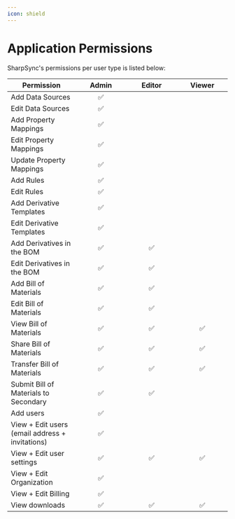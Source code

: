 ```yaml
---
icon: shield
---
```


# Application Permissions

SharpSync's permissions per user type is listed below:

<table><thead><tr><th>Permission</th><th width="100" align="center">Admin</th><th width="100" align="center">Editor</th><th width="100" align="center">Viewer</th></tr></thead><tbody><tr><td>Add Data Sources</td><td align="center"><span data-gb-custom-inline data-tag="emoji" data-code="2705">✅</span></td><td align="center"></td><td align="center"></td></tr><tr><td>Edit Data Sources</td><td align="center"><span data-gb-custom-inline data-tag="emoji" data-code="2705">✅</span></td><td align="center"></td><td align="center"></td></tr><tr><td>Add Property Mappings</td><td align="center"><span data-gb-custom-inline data-tag="emoji" data-code="2705">✅</span></td><td align="center"></td><td align="center"></td></tr><tr><td>Edit Property Mappings</td><td align="center"><span data-gb-custom-inline data-tag="emoji" data-code="2705">✅</span></td><td align="center"></td><td align="center"></td></tr><tr><td>Update Property Mappings</td><td align="center"><span data-gb-custom-inline data-tag="emoji" data-code="2705">✅</span></td><td align="center"></td><td align="center"></td></tr><tr><td>Add Rules</td><td align="center"><span data-gb-custom-inline data-tag="emoji" data-code="2705">✅</span></td><td align="center"></td><td align="center"></td></tr><tr><td>Edit Rules</td><td align="center"><span data-gb-custom-inline data-tag="emoji" data-code="2705">✅</span></td><td align="center"></td><td align="center"></td></tr><tr><td>Add Derivative Templates</td><td align="center"><span data-gb-custom-inline data-tag="emoji" data-code="2705">✅</span></td><td align="center"></td><td align="center"></td></tr><tr><td>Edit Derivative Templates</td><td align="center"><span data-gb-custom-inline data-tag="emoji" data-code="2705">✅</span></td><td align="center"></td><td align="center"></td></tr><tr><td>Add Derivatives in the BOM</td><td align="center"><span data-gb-custom-inline data-tag="emoji" data-code="2705">✅</span></td><td align="center"><span data-gb-custom-inline data-tag="emoji" data-code="2705">✅</span></td><td align="center"></td></tr><tr><td>Edit Derivatives in the BOM</td><td align="center"><span data-gb-custom-inline data-tag="emoji" data-code="2705">✅</span></td><td align="center"><span data-gb-custom-inline data-tag="emoji" data-code="2705">✅</span></td><td align="center"></td></tr><tr><td>Add Bill of Materials</td><td align="center"><span data-gb-custom-inline data-tag="emoji" data-code="2705">✅</span></td><td align="center"><span data-gb-custom-inline data-tag="emoji" data-code="2705">✅</span></td><td align="center"></td></tr><tr><td>Edit Bill of Materials</td><td align="center"><span data-gb-custom-inline data-tag="emoji" data-code="2705">✅</span></td><td align="center"><span data-gb-custom-inline data-tag="emoji" data-code="2705">✅</span></td><td align="center"></td></tr><tr><td>View Bill of Materials</td><td align="center"><span data-gb-custom-inline data-tag="emoji" data-code="2705">✅</span></td><td align="center"><span data-gb-custom-inline data-tag="emoji" data-code="2705">✅</span></td><td align="center"><span data-gb-custom-inline data-tag="emoji" data-code="2705">✅</span></td></tr><tr><td>Share Bill of Materials</td><td align="center"><span data-gb-custom-inline data-tag="emoji" data-code="2705">✅</span></td><td align="center"><span data-gb-custom-inline data-tag="emoji" data-code="2705">✅</span></td><td align="center"><span data-gb-custom-inline data-tag="emoji" data-code="2705">✅</span></td></tr><tr><td>Transfer Bill of Materials</td><td align="center"><span data-gb-custom-inline data-tag="emoji" data-code="2705">✅</span></td><td align="center"><span data-gb-custom-inline data-tag="emoji" data-code="2705">✅</span></td><td align="center"><span data-gb-custom-inline data-tag="emoji" data-code="2705">✅</span></td></tr><tr><td>Submit Bill of Materials to Secondary</td><td align="center"><span data-gb-custom-inline data-tag="emoji" data-code="2705">✅</span></td><td align="center"><span data-gb-custom-inline data-tag="emoji" data-code="2705">✅</span></td><td align="center"></td></tr><tr><td>Add users</td><td align="center"><span data-gb-custom-inline data-tag="emoji" data-code="2705">✅</span></td><td align="center"></td><td align="center"></td></tr><tr><td>View + Edit users (email address + invitations)</td><td align="center"><span data-gb-custom-inline data-tag="emoji" data-code="2705">✅</span></td><td align="center"></td><td align="center"></td></tr><tr><td>View + Edit user settings</td><td align="center"><span data-gb-custom-inline data-tag="emoji" data-code="2705">✅</span></td><td align="center"><span data-gb-custom-inline data-tag="emoji" data-code="2705">✅</span></td><td align="center"><span data-gb-custom-inline data-tag="emoji" data-code="2705">✅</span></td></tr><tr><td>View + Edit Organization</td><td align="center"><span data-gb-custom-inline data-tag="emoji" data-code="2705">✅</span></td><td align="center"></td><td align="center"></td></tr><tr><td>View + Edit Billing</td><td align="center"><span data-gb-custom-inline data-tag="emoji" data-code="2705">✅</span></td><td align="center"></td><td align="center"></td></tr><tr><td>View downloads</td><td align="center"><span data-gb-custom-inline data-tag="emoji" data-code="2705">✅</span></td><td align="center"><span data-gb-custom-inline data-tag="emoji" data-code="2705">✅</span></td><td align="center"><span data-gb-custom-inline data-tag="emoji" data-code="2705">✅</span></td></tr></tbody></table>

